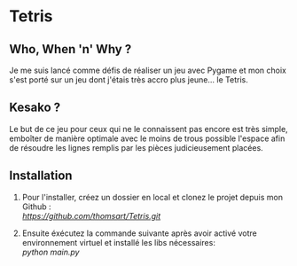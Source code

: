 # Tetris
<h2>Who, When 'n' Why ?</h2>

<p>Je me suis lancé comme défis de réaliser un jeu avec Pygame et mon choix s'est porté sur un jeu dont j'étais très accro plus jeune... le Tetris.</p>

<h2>Kesako ?</h2>

<p>Le but de ce jeu pour ceux qui ne le connaissent pas encore est très simple, emboîter de manière optimale avec le moins de trous possible l'espace afin de résoudre les lignes remplis par les pièces judicieusement placées.</p>

<h2>Installation</h2>

1. Pour l'installer, créez un dossier en local et clonez le projet depuis mon Github :<br>
<em>https://github.com/thomsart/Tetris.git</em>

2. Ensuite éxécutez la commande suivante après avoir activé votre environnement virtuel et installé les libs nécessaires:<br>
<em>python main.py</em>